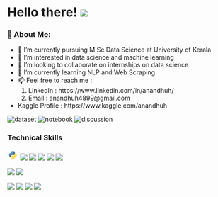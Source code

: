 # Hello there! <img src="https://raw.githubusercontent.com/MartinHeinz/MartinHeinz/master/wave.gif" width="30px">

### 🤵 About Me:
 <ul>
  <li>🌱 I’m currently pursuing M.Sc Data Science at University of Kerala</li>
  <li>💞️ I’m interested in data science and machine learning</li>
  <li>💞️ I’m looking to collaborate on internships on data science</li>
  <li>🌱 I’m currently learning NLP and Web Scraping</li>
  <li>📫 Feel free to reach me :
     <ol>
       <li>LinkedIn : https://www.linkedin.com/in/anandhuh/</li>
       <li>Email : anandhuh4899@gmail.com
    </ol>
  </li>
  <li>
    Kaggle Profile : https://www.kaggle.com/anandhuh
  </li>
</ul> 


![dataset](https://road-to-kaggle-grandmaster.vercel.app/api/badges/anandhuh/dataset/light)
![notebook](https://road-to-kaggle-grandmaster.vercel.app/api/badges/anandhuh/notebook/light)
![discussion](https://road-to-kaggle-grandmaster.vercel.app/api/badges/anandhuh/discussion/light)

### Technical Skills 

<code><img height="25" src="https://raw.githubusercontent.com/github/explore/a5995564b5ff71c41da080abc49f1ba4132127c1/topics/python/python.png"></code>
<code><img height="25" src="https://i.imgur.com/skYgbeF.png"></code>
<code><img height="25" src="https://upload.wikimedia.org/wikipedia/commons/e/ed/Pandas_logo.svg"></code>
<code><img height="25" src="https://i.imgur.com/NmXJPQc.png"></code>
<code><img height="25" src="https://i.imgur.com/ua60iAo.png"></code>
<code><img height="25" src="https://i.imgur.com/bKCBxbl.png"></code>


<code><img height="25" src="https://i.imgur.com/OqzxT6i.png"></code>
<code><img height="25" src="https://i.imgur.com/uMlPNRz.png"></code>

<code><img height="25" src="https://i.imgur.com/cK9qQHu.png"></code>
<code><img height="25" src="https://i.imgur.com/viZJCDh.png"></code>
<code><img height="25" src="https://upload.wikimedia.org/wikipedia/commons/b/b1/Scilab_Logo.png"></code>
<code><img height="25" src="https://upload.wikimedia.org/wikipedia/commons/4/4b/Tableau_Logo.png"></code>

<!---
anandhuh4899/anandhuh4899 is a ✨ special ✨ repository because its `README.md` (this file) appears on your GitHub profile.
You can click the Preview link to take a look at your changes.
--->
